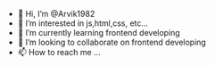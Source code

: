 - 👋 Hi, I’m @Arvik1982
- 👀 I’m interested in js,html,css, etc...
- 🌱 I’m currently learning frontend developing
- 💞️ I’m looking to collaborate on frontend developing
- 📫 How to reach me ...

<!---
Arvik1982/Arvik1982 is a ✨ special ✨ repository because its `README.md` (this file) appears on your GitHub profile.
You can click the Preview link to take a look at your changes.
--->
